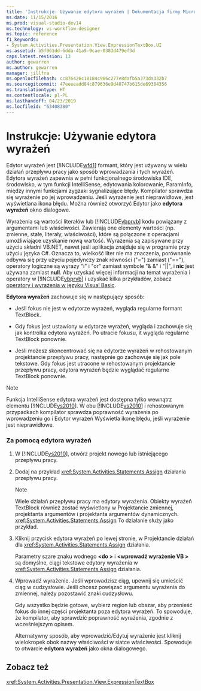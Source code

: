 ```yaml
---
title: 'Instrukcje: Używanie edytora wyrażeń | Dokumentacja firmy Microsoft'
ms.date: 11/15/2016
ms.prod: visual-studio-dev14
ms.technology: vs-workflow-designer
ms.topic: reference
f1_keywords:
- System.Activities.Presentation.View.ExpressionTextBox.UI
ms.assetid: b5f961dd-6dda-41a9-9cae-0383d479ef3d
caps.latest.revision: 13
author: gewarren
ms.author: gewarren
manager: jillfra
ms.openlocfilehash: cc876426c18184c966c277e8dafb5a373da332b7
ms.sourcegitcommit: 47eeeeadd84c879636e9d48747b615de69384356
ms.translationtype: HT
ms.contentlocale: pl-PL
ms.lasthandoff: 04/23/2019
ms.locfileid: "63408380"
---
```

# <a name="how-to-use-the-expression-editor"></a>Instrukcje: Używanie edytora wyrażeń
Edytor wyrażeń jest [!INCLUDE[wfd1](../includes/wfd1-md.md)] formant, który jest używany w wielu działań przepływu pracy jako sposób wprowadzania i tych wyrażeń. Edytora wyrażeń zapewnia w pełni funkcjonalnego środowiska IDE, środowisko, w tym funkcji IntelliSense, edytowania kolorowanie, ParamInfo, między innymi funkcjami zygzaki sygnalizujące błędy. Kompilator sprawdza się wyrażenie po jej wprowadzeniu. Jeśli wyrażenie jest nieprawidłowe, jest wyświetlana ikona błędu. Można również otworzyć Edytor jako **edytora wyrażeń** okno dialogowe.  
  
 Wyrażenia są wartości literałów lub [!INCLUDE[vbprvb](../includes/vbprvb-md.md)] kodu powiązany z argumentami lub właściwości. Zawierają one elementy wartości (np. zmienne, stałe, literały, właściwości), które są połączone z operacjami umożliwiające uzyskanie nową wartość. Wyrażenia są zapisywane przy użyciu składni VB.NET, nawet jeśli aplikacja znajduje się w programie przy użyciu języka C#. Oznacza to, wielkość liter nie ma znaczenia, porównanie odbywa się przy użyciu pojedynczy znak równości ("=") zamiast ("=="), operatory logiczne są wyrazy "i" i "or" zamiast symbole "& &" i "&#124;&#124;", i **nic**  jest używana zamiast **null**. Aby uzyskać więcej informacji na temat wyrażenia i operatory w [!INCLUDE[vbprvb](../includes/vbprvb-md.md)] i uzyskać kilka przykładów, zobacz [operatory i wyrażenia w języku Visual Basic](http://go.microsoft.com/fwlink/?LinkId=186818).  
  
 **Edytora wyrażeń** zachowuje się w następujący sposób:  
  
- Jeśli fokus nie jest w edytorze wyrażeń, wygląda regularne formant TextBlock.  
  
- Gdy fokus jest ustawiony w edytorze wyrażeń, wygląda i zachowuje się jak kontrolka edytora wyrażeń. Po utracie fokusu, it wygląda regularne TextBlock ponownie.  
  
- Jeśli możesz skoncentrować się na edytorze wyrażeń w rehostowanym projektancie przepływu pracy, następnie go zachowuje się jak pole tekstowe. Gdy fokus jest utracone w rehostowanym projektancie przepływu pracy, edytora wyrażeń będzie wyglądać regularne TextBlock ponownie.  
  
> [!NOTE]
> Funkcja IntelliSense edytora wyrażeń jest dostępna tylko wewnątrz elementu [!INCLUDE[vs2010](../includes/vs2010-md.md)]. W obu [!INCLUDE[vs2010](../includes/vs2010-md.md)] i rehostowanym przypadkach kompilator sprawdza poprawność wyrażenia po wprowadzeniu go i Edytor wyrażeń Wyświetla ikonę błędu, jeśli wyrażenie jest nieprawidłowe.  
  
### <a name="using-the-expression-editor"></a>Za pomocą edytora wyrażeń  
  
1. W [!INCLUDE[vs2010](../includes/vs2010-md.md)], otwórz projekt nowego lub istniejącego przepływu pracy.  
  
2. Dodaj na przykład <xref:System.Activities.Statements.Assign> działania przepływu pracy.  
  
    > [!NOTE]
    > Wiele działań przepływu pracy ma edytory wyrażenia. Obiekty wyrażeń TextBlock również zostać wyświetlony w Projektancie zmiennej, projektanta argumentów i projektanta argumentów dynamicznych. <xref:System.Activities.Statements.Assign> To działanie służy jako przykład.  
  
3. Kliknij przycisk edytora wyrażeń po lewej stronie, w Projektancie działań dla <xref:System.Activities.Statements.Assign> działania.  
  
     Parametry szare znaku wodnego  **\<do >** i  **\<wprowadź wyrażenie VB >** są domyślne, ciągi tekstowe edytory wyrażenia w <xref:System.Activities.Statements.Assign> działania.  
  
4. Wprowadź wyrażenie. Jeśli wprowadzisz ciąg, upewnij się umieścić ciąg w cudzysłowie. Jeśli chcesz powiązać argumentu wyrażenia do zmiennej, należy pozostawić znaki cudzysłowu.  
  
     Gdy wszystko będzie gotowe, wybierz region lub obszar, aby przenieść fokus do innej części projektanta poza edytora wyrażeń. To spowoduje, że kompilator, aby sprawdzić poprawność wyrażenia, zgodnie z wcześniejszym opisem.  
  
     Alternatywny sposób, aby wprowadzić/Edytuj wyrażenie jest kliknij wielokropek obok nazwy właściwości w siatce właściwości. Spowoduje to otwarcie **edytora wyrażeń** jako okna dialogowego.  
  
## <a name="see-also"></a>Zobacz też  
 <xref:System.Activities.Presentation.View.ExpressionTextBox>